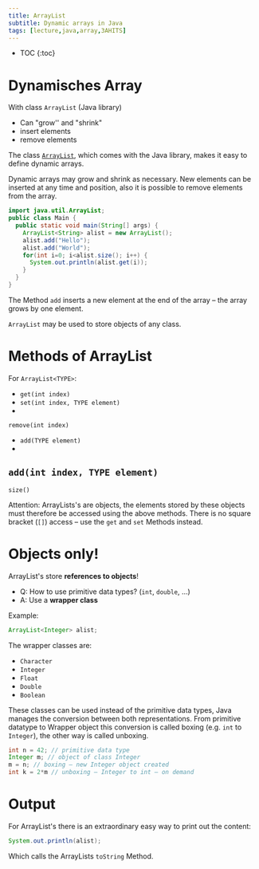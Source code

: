 ```yaml
---
title: ArrayList
subtitle: Dynamic arrays in Java
tags: [lecture,java,array,3AHITS]
---
```


* TOC
{:toc}

# Dynamisches Array

With class `ArrayList` (Java library)

- Can "grow'' and "shrink"
- insert elements
- remove elements


The class [`ArrayList`](https://docs.oracle.com/javase/8/docs/api/java/util/ArrayList.html), which comes with the Java library, makes it easy to define dynamic arrays.

Dynamic arrays may grow and shrink as necessary. New elements can be inserted at any time and position, also it is possible to remove elements from the array.

```java
import java.util.ArrayList;
public class Main {
  public static void main(String[] args) {
    ArrayList<String> alist = new ArrayList();
    alist.add("Hello");
    alist.add("World");
    for(int i=0; i<alist.size(); i++) {
      System.out.println(alist.get(i));
    }
  }
}
```


The Method `add` inserts a new element at the end of the array – the array grows by one element.

`ArrayList` may be used to store objects of any class.



# Methods of ArrayList

For `ArrayList<TYPE>`:

- `get(int index)`
- `set(int index, TYPE element)`
- 
`remove(int index)`
- `add(TYPE element)`
- 
`add(int index, TYPE element)`
- 
`size()`

Attention: ArrayLists's are objects, the elements stored by these objects must therefore be accessed using the above methods. There is no square bracket (`[]`) access – use the `get` and `set` Methods instead.



# Objects only!

ArrayList's store **references to objects**!

- Q: How to use primitive data types? (`int`, `double`, ...)
- A: Use a **wrapper class** 

Example:
```java
ArrayList<Integer> alist;
```

The wrapper classes are:

- `Character`
- `Integer`
- `Float`
- `Double`
- `Boolean`

These classes can be used instead of the primitive data types, Java manages the conversion between both representations. From primitive datatype to Wrapper object this conversion is called boxing (e.g. `int` to `Integer`), the other way is called unboxing.

```java
int n = 42; // primitive data type
Integer m; // object of class Integer
m = n; // boxing – new Integer object created
int k = 2*m // unboxing – Integer to int – on demand
```



# Output

For ArrayList's there is an extraordinary easy way to print out the content:

```java
System.out.println(alist);
```

Which calls the ArrayLists `toString` Method.
